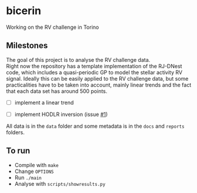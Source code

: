 # bicerin
Working on the RV challenge in Torino


## Milestones

The goal of this project is to analyse the RV challenge data.  
Right now the repository has a template implementation of the RJ-DNest code, which includes a quasi-periodic GP to model the stellar activity RV signal. Ideally this can be easily applied to the RV challenge data, but some practicalities have to be taken into account, mainly linear trends and the fact that each data set has around 500 points. 

- [ ] implement a linear trend
- [ ] implement HODLR inversion (issue [#1](https://github.com/j-faria/bicerin/issues/1))


All data is in the `data` folder and some metadata is in the `docs` and `reports` folders. 

## To run

- Compile with `make`
- Change `OPTIONS`
- Run `./main`
- Analyse with `scripts/showresults.py`
